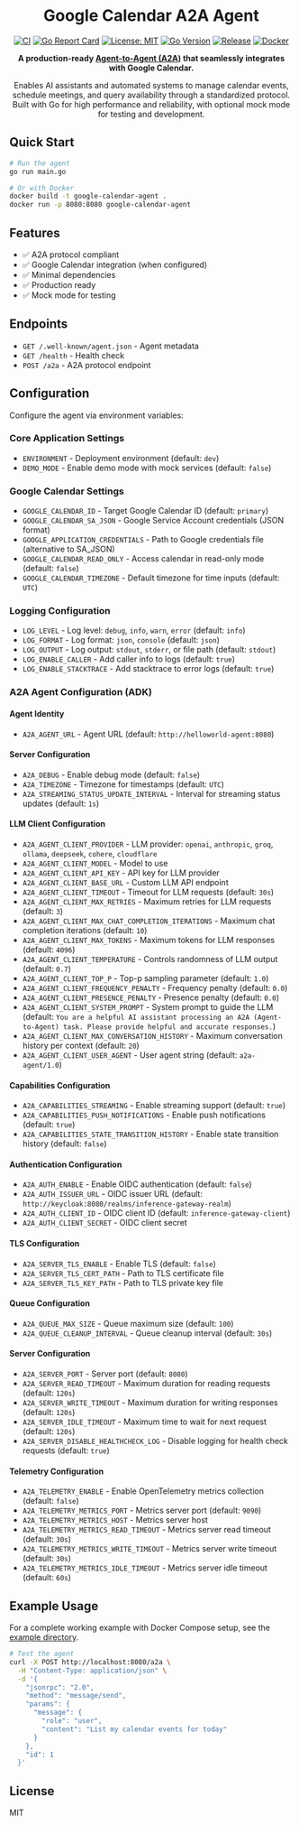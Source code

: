 <div align="center">

# Google Calendar A2A Agent

[![CI](https://github.com/inference-gateway/google-calendar-agent/workflows/CI/badge.svg)](https://github.com/inference-gateway/google-calendar-agent/actions/workflows/ci.yml)
[![Go Report Card](https://goreportcard.com/badge/github.com/inference-gateway/google-calendar-agent)](https://goreportcard.com/report/github.com/inference-gateway/google-calendar-agent)
[![License: MIT](https://img.shields.io/badge/License-MIT-yellow.svg)](https://opensource.org/licenses/MIT)
[![Go Version](https://img.shields.io/badge/Go-1.24+-00ADD8?style=flat&logo=go)](https://golang.org)
[![Release](https://img.shields.io/github/v/release/inference-gateway/google-calendar-agent)](https://github.com/inference-gateway/google-calendar-agent/releases)
[![Docker](https://img.shields.io/badge/docker-available-blue?style=flat&logo=docker)](https://github.com/inference-gateway/google-calendar-agent/pkgs/container/google-calendar-agent)

**A production-ready [Agent-to-Agent (A2A)](https://github.com/inference-gateway/a2a) that seamlessly integrates with Google Calendar.**

Enables AI assistants and automated systems to manage calendar events, schedule meetings, and query availability through a standardized protocol. Built with Go for high performance and reliability, with optional mock mode for testing and development.

</div>

## Quick Start

```bash
# Run the agent
go run main.go

# Or with Docker
docker build -t google-calendar-agent .
docker run -p 8080:8080 google-calendar-agent
```

## Features

- ✅ A2A protocol compliant
- ✅ Google Calendar integration (when configured)
- ✅ Minimal dependencies
- ✅ Production ready
- ✅ Mock mode for testing

## Endpoints

- `GET /.well-known/agent.json` - Agent metadata
- `GET /health` - Health check
- `POST /a2a` - A2A protocol endpoint

## Configuration

Configure the agent via environment variables:

### Core Application Settings

- `ENVIRONMENT` - Deployment environment (default: `dev`)
- `DEMO_MODE` - Enable demo mode with mock services (default: `false`)

### Google Calendar Settings

- `GOOGLE_CALENDAR_ID` - Target Google Calendar ID (default: `primary`)
- `GOOGLE_CALENDAR_SA_JSON` - Google Service Account credentials (JSON format)
- `GOOGLE_APPLICATION_CREDENTIALS` - Path to Google credentials file (alternative to SA_JSON)
- `GOOGLE_CALENDAR_READ_ONLY` - Access calendar in read-only mode (default: `false`)
- `GOOGLE_CALENDAR_TIMEZONE` - Default timezone for time inputs (default: `UTC`)

### Logging Configuration

- `LOG_LEVEL` - Log level: `debug`, `info`, `warn`, `error` (default: `info`)
- `LOG_FORMAT` - Log format: `json`, `console` (default: `json`)
- `LOG_OUTPUT` - Log output: `stdout`, `stderr`, or file path (default: `stdout`)
- `LOG_ENABLE_CALLER` - Add caller info to logs (default: `true`)
- `LOG_ENABLE_STACKTRACE` - Add stacktrace to error logs (default: `true`)

### A2A Agent Configuration (ADK)

#### Agent Identity

- `A2A_AGENT_URL` - Agent URL (default: `http://helloworld-agent:8080`)

#### Server Configuration

- `A2A_DEBUG` - Enable debug mode (default: `false`)
- `A2A_TIMEZONE` - Timezone for timestamps (default: `UTC`)
- `A2A_STREAMING_STATUS_UPDATE_INTERVAL` - Interval for streaming status updates (default: `1s`)

#### LLM Client Configuration

- `A2A_AGENT_CLIENT_PROVIDER` - LLM provider: `openai`, `anthropic`, `groq`, `ollama`, `deepseek`, `cohere`, `cloudflare`
- `A2A_AGENT_CLIENT_MODEL` - Model to use
- `A2A_AGENT_CLIENT_API_KEY` - API key for LLM provider
- `A2A_AGENT_CLIENT_BASE_URL` - Custom LLM API endpoint
- `A2A_AGENT_CLIENT_TIMEOUT` - Timeout for LLM requests (default: `30s`)
- `A2A_AGENT_CLIENT_MAX_RETRIES` - Maximum retries for LLM requests (default: `3`)
- `A2A_AGENT_CLIENT_MAX_CHAT_COMPLETION_ITERATIONS` - Maximum chat completion iterations (default: `10`)
- `A2A_AGENT_CLIENT_MAX_TOKENS` - Maximum tokens for LLM responses (default: `4096`)
- `A2A_AGENT_CLIENT_TEMPERATURE` - Controls randomness of LLM output (default: `0.7`)
- `A2A_AGENT_CLIENT_TOP_P` - Top-p sampling parameter (default: `1.0`)
- `A2A_AGENT_CLIENT_FREQUENCY_PENALTY` - Frequency penalty (default: `0.0`)
- `A2A_AGENT_CLIENT_PRESENCE_PENALTY` - Presence penalty (default: `0.0`)
- `A2A_AGENT_CLIENT_SYSTEM_PROMPT` - System prompt to guide the LLM (default: `You are a helpful AI assistant processing an A2A (Agent-to-Agent) task. Please provide helpful and accurate responses.`)
- `A2A_AGENT_CLIENT_MAX_CONVERSATION_HISTORY` - Maximum conversation history per context (default: `20`)
- `A2A_AGENT_CLIENT_USER_AGENT` - User agent string (default: `a2a-agent/1.0`)

#### Capabilities Configuration

- `A2A_CAPABILITIES_STREAMING` - Enable streaming support (default: `true`)
- `A2A_CAPABILITIES_PUSH_NOTIFICATIONS` - Enable push notifications (default: `true`)
- `A2A_CAPABILITIES_STATE_TRANSITION_HISTORY` - Enable state transition history (default: `false`)

#### Authentication Configuration

- `A2A_AUTH_ENABLE` - Enable OIDC authentication (default: `false`)
- `A2A_AUTH_ISSUER_URL` - OIDC issuer URL (default: `http://keycloak:8080/realms/inference-gateway-realm`)
- `A2A_AUTH_CLIENT_ID` - OIDC client ID (default: `inference-gateway-client`)
- `A2A_AUTH_CLIENT_SECRET` - OIDC client secret

#### TLS Configuration

- `A2A_SERVER_TLS_ENABLE` - Enable TLS (default: `false`)
- `A2A_SERVER_TLS_CERT_PATH` - Path to TLS certificate file
- `A2A_SERVER_TLS_KEY_PATH` - Path to TLS private key file

#### Queue Configuration

- `A2A_QUEUE_MAX_SIZE` - Queue maximum size (default: `100`)
- `A2A_QUEUE_CLEANUP_INTERVAL` - Queue cleanup interval (default: `30s`)

#### Server Configuration

- `A2A_SERVER_PORT` - Server port (default: `8080`)
- `A2A_SERVER_READ_TIMEOUT` - Maximum duration for reading requests (default: `120s`)
- `A2A_SERVER_WRITE_TIMEOUT` - Maximum duration for writing responses (default: `120s`)
- `A2A_SERVER_IDLE_TIMEOUT` - Maximum time to wait for next request (default: `120s`)
- `A2A_SERVER_DISABLE_HEALTHCHECK_LOG` - Disable logging for health check requests (default: `true`)

#### Telemetry Configuration

- `A2A_TELEMETRY_ENABLE` - Enable OpenTelemetry metrics collection (default: `false`)
- `A2A_TELEMETRY_METRICS_PORT` - Metrics server port (default: `9090`)
- `A2A_TELEMETRY_METRICS_HOST` - Metrics server host
- `A2A_TELEMETRY_METRICS_READ_TIMEOUT` - Metrics server read timeout (default: `30s`)
- `A2A_TELEMETRY_METRICS_WRITE_TIMEOUT` - Metrics server write timeout (default: `30s`)
- `A2A_TELEMETRY_METRICS_IDLE_TIMEOUT` - Metrics server idle timeout (default: `60s`)

## Example Usage

For a complete working example with Docker Compose setup, see the [example directory](./example/).

```bash
# Test the agent
curl -X POST http://localhost:8080/a2a \
  -H "Content-Type: application/json" \
  -d '{
    "jsonrpc": "2.0",
    "method": "message/send",
    "params": {
      "message": {
        "role": "user",
        "content": "List my calendar events for today"
      }
    },
    "id": 1
  }'
```

## License

MIT
